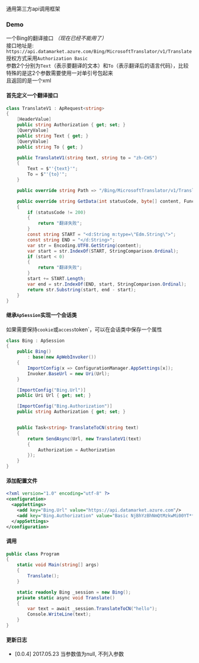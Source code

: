 通用第三方api调用框架

### Demo  
一个Bing的翻译接口 *（现在已经不能用了）*  
接口地址是: `https://api.datamarket.azure.com/Bing/MicrosoftTranslator/v1/Translate`  
授权方式采用`Authorization Basic`  
参数2个分别为`Text`（表示要翻译的文本）和`To`（表示翻译后的语言代码），比较特殊的是这2个参数需要使用一对单引号包起来  
且返回的是一个xml  

#### 首先定义一个翻译接口

```cs
class TranslateV1 : ApRequest<string>
{
    [HeaderValue]
    public string Authorization { get; set; }
    [QueryValue]
    public string Text { get; }
    [QueryValue]
    public string To { get; }

    public TranslateV1(string text, string to = "zh-CHS")
    {
        Text = $"'{text}'";
        To = $"'{to}'";
    }

    public override string Path => "/Bing/MicrosoftTranslator/v1/Translate";

    public override string GetData(int statusCode, byte[] content, Func<string, string> getHeader)
    {
        if (statusCode != 200)
        {
            return "翻译失败";
        }
        const string START = "<d:String m:type=\"Edm.String\">";
        const string END = "</d:String>";
        var str = Encoding.UTF8.GetString(content);
        var start = str.IndexOf(START, StringComparison.Ordinal);
        if (start < 0)
        {
            return "翻译失败";
        }
        start += START.Length;
        var end = str.IndexOf(END, start, StringComparison.Ordinal);
        return str.Substring(start, end - start);
    }
}
```
#### 继承`ApSession`实现一个会话类
如果需要保持`cookie`或`access`token`，可以在会话类中保存一个属性

```cs
class Bing : ApSession
{
    public Bing()
        : base(new ApWebInvoker())
    {
        ImportConfig(x => ConfigurationManager.AppSettings[x]);
        Invoker.BaseUrl = new Uri(Url);
    }

    [ImportConfig("Bing.Url")]
    public Uri Url { get; set; }

    [ImportConfig("Bing.Authorization")]
    public string Authorization { get; set; }


    public Task<string> TranslateToCN(string text)
    {
        return SendAsync(Url, new TranslateV1(text)
        {
            Authorization = Authorization
        });
    }
}
```

#### 添加配置文件

```xml
<?xml version="1.0" encoding="utf-8" ?>
<configuration>
  <appSettings>
    <add key="Bing.Url" value="https://api.datamarket.azure.com"/>
    <add key="Bing.Authorization" value="Basic NjBhYzBhNmQtMzkwMi00YT*****"/>
  </appSettings>
</configuration>
```

#### 调用

```cs
public class Program
{
    static void Main(string[] args)
    {
        Translate();
    }

    static readonly Bing _session = new Bing();
    private static async void Translate()
    {
        var text = await _session.TranslateToCN("hello");
        Console.WriteLine(text);
    }
}
```

#### 更新日志
- [0.0.4] 2017.05.23
当参数值为null, 不列入参数